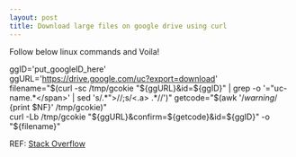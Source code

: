 ```yaml
---
layout: post
title: Download large files on google drive using curl
---
```


Follow below linux commands and Voila!

ggID='put_googleID_here'  
ggURL='https://drive.google.com/uc?export=download'  
filename="$(curl -sc /tmp/gcokie "${ggURL}&id=${ggID}" | grep -o '="uc-name.*</span>' | sed 's/.*">//;s/<.a> .*//')"  
getcode="$(awk '/_warning_/ {print $NF}' /tmp/gcokie)"  
curl -Lb /tmp/gcokie "${ggURL}&confirm=${getcode}&id=${ggID}" -o "${filename}" 

REF: <a href='https://stackoverflow.com/questions/25010369/wget-curl-large-file-from-google-drive'>Stack Overflow</a>
